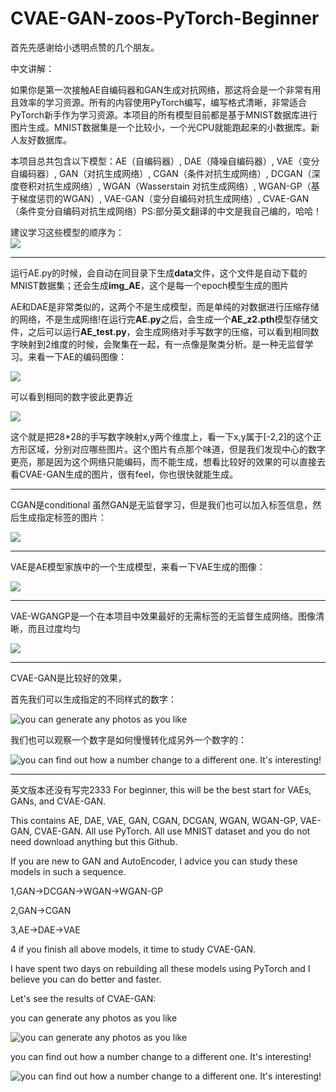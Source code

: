 # CVAE-GAN-zoos-PyTorch-Beginner
首先先感谢给小透明点赞的几个朋友。

中文讲解：

如果你是第一次接触AE自编码器和GAN生成对抗网络，那这将会是一个非常有用且效率的学习资源。所有的内容使用PyTorch编写，编写格式清晰，非常适合PyTorch新手作为学习资源。本项目的所有模型目前都是基于MNIST数据库进行图片生成。MNIST数据集是一个比较小，一个光CPU就能跑起来的小数据库。新人友好数据库。

本项目总共包含以下模型：AE（自编码器）, DAE（降噪自编码器）, VAE（变分自编码器）, GAN（对抗生成网络）, CGAN（条件对抗生成网络）, DCGAN（深度卷积对抗生成网络）, WGAN（Wasserstain 对抗生成网络）, WGAN-GP（基于梯度惩罚的WGAN）, VAE-GAN（变分自编码对抗生成网络）, CVAE-GAN（条件变分自编码对抗生成网络）PS:部分英文翻译的中文是我自己编的，哈哈！

建议学习这些模型的顺序为：  
![](./readme_photo/overall1.png)  

****

运行AE.py的时候，会自动在同目录下生成**data**文件，这个文件是自动下载的MNIST数据集；还会生成**img_AE**，这个是每一个epoch模型生成的图片

AE和DAE是非常类似的，这两个不是生成模型，而是单纯的对数据进行压缩存储的网络，不是生成网络!在运行完**AE.py**之后，会生成一个**AE_z2.pth**模型存储文件，之后可以运行**AE_test.py**，会生成网络对手写数字的压缩，可以看到相同数字映射到2维度的时候，会聚集在一起，有一点像是聚类分析。是一种无监督学习。来看一下AE的编码图像：

![](./readme_photo/AE1.png)  

可以看到相同的数字彼此更靠近

![](./readme_photo/AE2.png)  

这个就是把28\*28的手写数字映射x,y两个维度上，看一下x,y属于\[-2,2\]的这个正方形区域，分别对应哪些图片。这个图片有点那个味道，但是我们发现中心的数字更亮，那是因为这个网络只能编码，而不能生成，想看比较好的效果的可以直接去看CVAE-GAN生成的图片，很有feel，你也很快就能生成。

***

CGAN是conditional 虽然GAN是无监督学习，但是我们也可以加入标签信息，然后生成指定标签的图片：

![](./readme_photo/CGAN.png)  

***
VAE是AE模型家族中的一个生成模型，来看一下VAE生成的图像：

![](./readme_photo/VAE.png)  

***
VAE-WGANGP是一个在本项目中效果最好的无需标签的无监督生成网络。图像清晰，而且过度均匀

![](./readme_photo/VAE-WGANGP.png)  

***
CVAE-GAN是比较好的效果，

首先我们可以生成指定的不同样式的数字：

![you can generate any photos as you like](./readme_photo/CVAE-GAN1.png)

我们也可以观察一个数字是如何慢慢转化成另外一个数字的：

![you can find out how a number change to a different one. It's interesting!](./readme_photo/CVAE-GAN2.png)

***
英文版本还没有写完2333
For beginner, this will be the best start for VAEs, GANs, and CVAE-GAN. 

This contains AE, DAE, VAE, GAN, CGAN, DCGAN, WGAN, WGAN-GP, VAE-GAN, CVAE-GAN. 
All use PyTorch.
All use MNIST dataset and you do not need download anything but this Github.

If you are new to GAN and AutoEncoder, I advice you can study these models in such a sequence.

1,GAN->DCGAN->WGAN->WGAN-GP

2,GAN->CGAN

3,AE->DAE->VAE

4 if you finish all above models, it time to study CVAE-GAN.

I have spent two days on rebuilding all these models using PyTorch and I believe you can do better and faster.

Let's see the results of CVAE-GAN:

you can generate any photos as you like

![you can generate any photos as you like](./readme_photo/CVAE-GAN1.png)

you can find out how a number change to a different one. It's interesting!

![you can find out how a number change to a different one. It's interesting!](./readme_photo/CVAE-GAN2.png)
